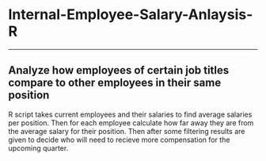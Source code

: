 # Internal-Employee-Salary-Anlaysis-R
-------------------------------------
Analyze how employees of certain job titles compare to other employees in their same position
------------------------

R script takes current employees and their salaries to find average salaries per position. Then for each employee calculate how far away they are from the average salary for their position. Then after some filtering results are given to decide who will need to recieve more compensation for the upcoming quarter.
